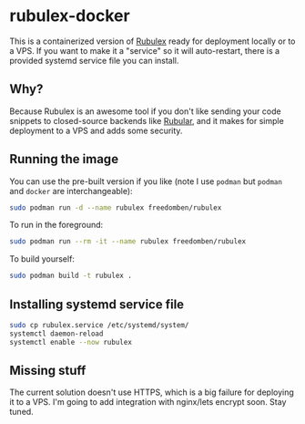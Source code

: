 # rubulex-docker

This is a containerized version of [Rubulex](https://github.com/ofeldt/rubulex) ready for deployment locally or to a VPS.  If you want to make it a "service" so it will auto-restart, there is a provided systemd service file you can install.

## Why?

Because Rubulex is an awesome tool if you don't like sending your code snippets to closed-source backends like [Rubular](https://rubular.com), and it makes for simple deployment to a VPS and adds some security.

## Running the image

You can use the pre-built version if you like (note I use `podman` but `podman` and `docker` are interchangeable): 

```bash
sudo podman run -d --name rubulex freedomben/rubulex
```

To run in the foreground:

```bash
sudo podman run --rm -it --name rubulex freedomben/rubulex
```

To build yourself:

```bash
sudo podman build -t rubulex .
```

## Installing systemd service file

```bash
sudo cp rubulex.service /etc/systemd/system/
systemctl daemon-reload
systemctl enable --now rubulex
```

## Missing stuff

The current solution doesn't use HTTPS, which is a big failure for deploying it to a VPS.  I'm going to add integration with nginx/lets encrypt soon.  Stay tuned.
